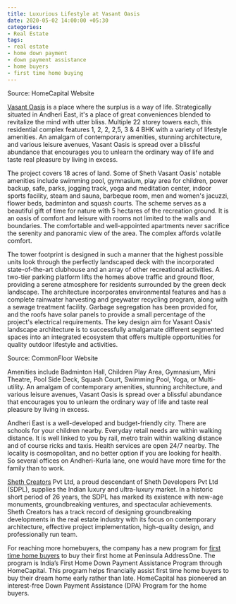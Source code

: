 ```yaml
---
title: Luxurious Lifestyle at Vasant Oasis
date: 2020-05-02 14:00:00 +05:30
categories:
- Real Estate
tags:
- real estate
- home down payment
- down payment assistance
- home buyers
- first time home buying
---
```



Source: HomeCapital Website

[Vasant Oasis](https://homecapital.in/property/312/vasant-oasis-4-bhk) is a place where the surplus is a way of life. Strategically situated in Andheri East, it's a place of great conveniences blended to revitalize the mind with utter bliss. Multiple 22 storey towers each, this residential complex features 1, 2, 2, 2,5, 3 & 4 BHK with a variety of lifestyle amenities. An amalgam of contemporary amenities, stunning architecture, and various leisure avenues, Vasant Oasis is spread over a blissful abundance that encourages you to unlearn the ordinary way of life and taste real pleasure by living in excess.

The project covers 18 acres of land. Some of Sheth Vasant Oasis' notable amenities include swimming pool, gymnasium, play area for children, power backup, safe, parks, jogging track, yoga and meditation center, indoor sports facility, steam and sauna, barbeque room, men and women's jacuzzi, flower beds, badminton and squash courts. The scheme serves as a beautiful gift of time for nature with 5 hectares of the recreation ground. It is an oasis of comfort and leisure with rooms not limited to the walls and boundaries. The comfortable and well-appointed apartments never sacrifice the serenity and panoramic view of the area. The complex affords volatile comfort.

The tower footprint is designed in such a manner that the highest possible units look through the perfectly landscaped deck with the incorporated state-of-the-art clubhouse and an array of other recreational activities. A two-tier parking platform lifts the homes above traffic and ground floor, providing a serene atmosphere for residents surrounded by the green deck landscape. The architecture incorporates environmental features and has a complete rainwater harvesting and greywater recycling program, along with a sewage treatment facility. Garbage segregation has been provided for, and the roofs have solar panels to provide a small percentage of the project's electrical requirements. The key design aim for Vasant Oasis' landscape architecture is to successfully amalgamate different segmented spaces into an integrated ecosystem that offers multiple opportunities for quality outdoor lifestyle and activities.


Source: CommonFloor Website

Amenities include Badminton Hall, Children Play Area, Gymnasium, Mini Theatre, Pool Side Deck, Squash Court, Swimming Pool, Yoga, or Multi-utility. An amalgam of contemporary amenities, stunning architecture, and various leisure avenues, Vasant Oasis is spread over a blissful abundance that encourages you to unlearn the ordinary way of life and taste real pleasure by living in excess.

Andheri East is a well-developed and budget-friendly city. There are schools for your children nearby. Everyday retail needs are within walking distance. It is well linked to you by rail, metro train within walking distance and of course ricks and taxis. Health services are open 24/7 nearby. The locality is cosmopolitan, and no better option if you are looking for health. So several offices on Andheri-Kurla lane, one would have more time for the family than to work.

[Sheth Creators](https://homecapital.in/offering/developer/sheth-creators) Pvt Ltd, a proud descendant of Sheth Developers Pvt Ltd (SDPL), supplies the Indian luxury and ultra-luxury market. In a historic short period of 26 years, the SDPL has marked its existence with new-age monuments, groundbreaking ventures, and spectacular achievements. Sheth Creators has a track record of designing groundbreaking developments in the real estate industry with its focus on contemporary architecture, effective project implementation, high-quality design, and professionally run team.

For reaching more homebuyers, the company has a new program for [first time home buyers](https://homecapital.in) to buy their first home at Peninsula AddressOne. The program is India’s First Home Down Payment Assistance Program through HomeCapital. This program helps financially assist first time home buyers to buy their dream home early rather than late. HomeCapital has pioneered an interest-free Down Payment Assistance (DPA) Program for the home buyers.
